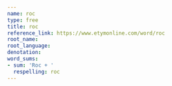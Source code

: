 ```yaml
---
name: roc
type: free
title: roc
reference_link: https://www.etymonline.com/word/roc
root_name: 
root_language: 
denotation: 
word_sums:
- sum: 'Roc + '
  respelling: roc
---
```

